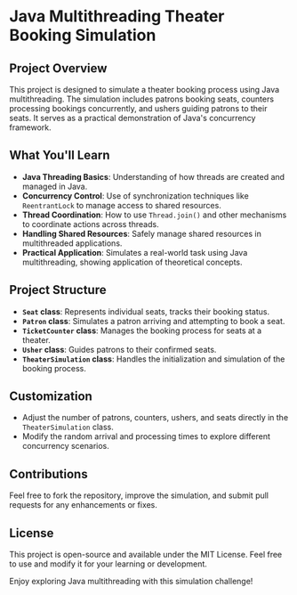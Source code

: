 # Java Multithreading Theater Booking Simulation

## Project Overview

This project is designed to simulate a theater booking process using Java multithreading. The simulation includes patrons booking seats, counters processing bookings concurrently, and ushers guiding patrons to their seats. It serves as a practical demonstration of Java's concurrency framework.

## What You'll Learn

- **Java Threading Basics**: Understanding of how threads are created and managed in Java.
- **Concurrency Control**: Use of synchronization techniques like `ReentrantLock` to manage access to shared resources.
- **Thread Coordination**: How to use `Thread.join()` and other mechanisms to coordinate actions across threads.
- **Handling Shared Resources**: Safely manage shared resources in multithreaded applications.
- **Practical Application**: Simulates a real-world task using Java multithreading, showing application of theoretical concepts.

## Project Structure

- **`Seat` class**: Represents individual seats, tracks their booking status.
- **`Patron` class**: Simulates a patron arriving and attempting to book a seat.
- **`TicketCounter` class**: Manages the booking process for seats at a theater.
- **`Usher` class**: Guides patrons to their confirmed seats.
- **`TheaterSimulation` class**: Handles the initialization and simulation of the booking process.

## Customization

- Adjust the number of patrons, counters, ushers, and seats directly in the `TheaterSimulation` class.
- Modify the random arrival and processing times to explore different concurrency scenarios.

## Contributions

Feel free to fork the repository, improve the simulation, and submit pull requests for any enhancements or fixes.

## License

This project is open-source and available under the MIT License. Feel free to use and modify it for your learning or development.

Enjoy exploring Java multithreading with this simulation challenge!
